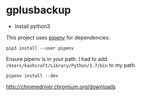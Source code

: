 # gplusbackup

* Install python3

This project uses [pipenv](https://pipenv.readthedocs.io/en/latest/) for dependencies.
```
pip3 install --user pipenv
```
Ensure pipenv is in your path.  I had to add
`/Users/kashcraft/Library/Python/3.7/bin`
to my path.

```
pipenv install --dev
```

http://chromedriver.chromium.org/downloads
